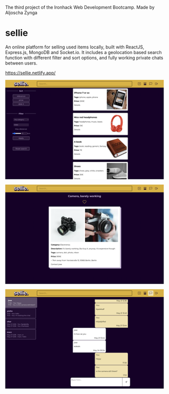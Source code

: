 The third project of the Ironhack Web Development Bootcamp.
Made by Aljoscha Zynga

# sellie
An online platform for selling used items locally, built with ReactJS, Express.js, MongoDB and Socket.io. It includes a geolocation based search function with different filter and sort options, and fully working private chats between users.

https://sellie.netlify.app/

![screenshot](./sellie-screenshot-01.png)

![screenshot](./sellie-screenshot-02.png)

![screenshot](./sellie-screenshot-03.png)

